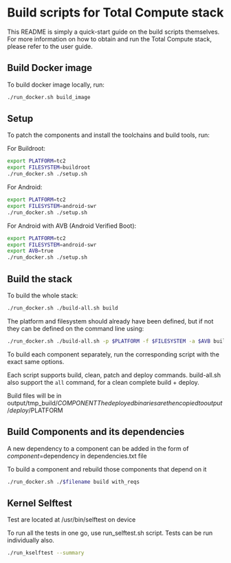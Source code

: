 Build scripts for Total Compute stack
=====================================

This README is simply a quick-start guide on the build scripts themselves. For more
information on how to obtain and run the Total Compute stack, please refer to
the user guide.

Build Docker image
------------------

To build docker image locally, run:
```sh
./run_docker.sh build_image
```

Setup
-----

To patch the components and install the toolchains and build tools, run:

For Buildroot:
```sh
export PLATFORM=tc2
export FILESYSTEM=buildroot
./run_docker.sh ./setup.sh
```

For Android:
```sh
export PLATFORM=tc2
export FILESYSTEM=android-swr
./run_docker.sh ./setup.sh
```

For Android with AVB (Android Verified Boot):
```sh
export PLATFORM=tc2
export FILESYSTEM=android-swr
export AVB=true
./run_docker.sh ./setup.sh
```

Build the stack
---------------

To build the whole stack:
```sh
./run_docker.sh ./build-all.sh build
```

The platform and filesystem should already have been defined, but if not they can be defined on the command line using:
```sh
./run_docker.sh ./build-all.sh -p $PLATFORM -f $FILESYSTEM -a $AVB build
```

To build each component separately, run the corresponding script with the exact
same options.

Each script supports build, clean, patch and deploy commands.
build-all.sh also support the `all` command, for a clean complete build +
deploy.

Build files will be in output/tmp_build/$COMPONENT
The deployed binaries are then copied to output/deploy/$PLATFORM


Build Components and its dependencies
-------------------------------------

A new dependency to a component can be added in the form of $component=$dependency in dependencies.txt file

To build a component and rebuild those components that depend on it
```sh
./run_docker.sh ./$filename build with_reqs
```

Kernel Selftest
-------------------------------------

Test are located at /usr/bin/selftest on device

To run all the tests in one go, use run_selftest.sh script. Tests can be run individually also.
```sh
./run_kselftest --summary
```
